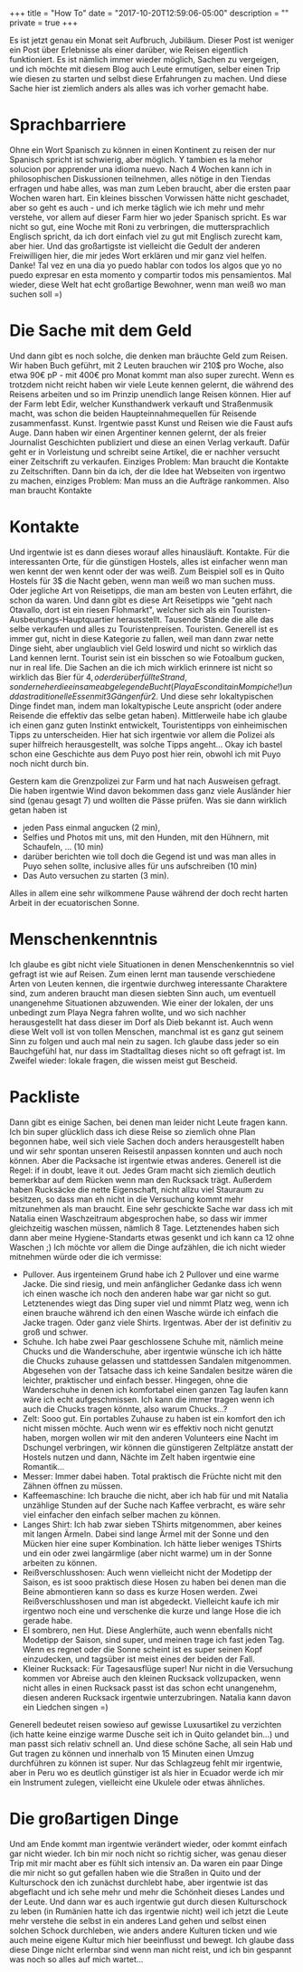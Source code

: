 +++
title = "How To"
date = "2017-10-20T12:59:06-05:00"
description = ""
private = true
+++

Es ist jetzt genau ein Monat seit Aufbruch, Jubiläum. Dieser Post ist weniger ein Post über Erlebnisse als einer darüber, wie Reisen eigentlich funktioniert. Es ist nämlich immer wieder möglich, Sachen zu vergeigen, und ich möchte mit diesem Blog auch Leute ermutigen, selber einen Trip wie diesen zu starten und selbst diese Erfahrungen zu machen. Und diese Sache hier ist ziemlich anders als alles was ich vorher gemacht habe. 

# Sprachbarriere

Ohne ein Wort Spanisch zu können in einen Kontinent zu reisen der nur Spanisch spricht ist schwierig, aber möglich. Y tambien es la mehor solucion por apprender una idioma nuevo. Nach 4 Wochen kann ich in philosophischen Diskussionen teilnehmen, alles nötige in den Tiendas erfragen und habe alles, was man zum Leben braucht, aber die ersten paar Wochen waren hart. Ein kleines bisschen Vorwissen hätte nicht geschadet, aber so geht es auch - und ich merke täglich wie ich mehr und mehr verstehe, vor allem auf dieser Farm hier wo jeder Spanisch spricht. Es war nicht so gut, eine Woche mit Roni zu verbringen, die muttersprachlich Englisch spricht, da ich dort einfach viel zu gut mit Englisch zurecht kam, aber hier. Und das großartigste ist vielleicht die Gedult der anderen Freiwilligen hier, die mir jedes Wort erklären und mir ganz viel helfen. Danke! Tal vez en una dia yo puedo hablar con todos los algos que yo no puedo expresar en esta momento y compartir todos mis pensamientos. Mal wieder, diese Welt hat echt großartige Bewohner, wenn man weiß wo man suchen soll =)

# Die Sache mit dem Geld

Und dann gibt es noch solche, die denken man bräuchte Geld zum Reisen. Wir haben Buch geführt, mit 2 Leuten brauchen wir 210$ pro Woche, also etwa 90€ pP - mit 400€ pro Monat kommt man also super zurecht. Wenn es trotzdem nicht reicht haben wir viele Leute kennen gelernt, die während des Reisens arbeiten und so im Prinzip unendlich lange Reisen können. Hier auf der Farm lebt Edir, welcher Kunsthandwerk verkauft und Straßenmusik macht, was schon die beiden Haupteinnahmequellen für Reisende zusammenfasst. Kunst. Irgentwie passt Kunst und Reisen wie die Faust aufs Auge. Dann haben wir einen Argentiner kennen gelernt, der als freier Journalist Geschichten publiziert und diese an einen Verlag verkauft. Dafür geht er in Vorleistung und schreibt seine Artikel, die er nachher versucht einer Zeitschrift zu verkaufen. Einziges Problem: Man braucht die Kontakte zu Zeitschriften. Dann bin da ich, der die Idee hat Webseiten von irgentwo zu machen, einziges Problem: Man muss an die Aufträge rankommen. Also man braucht Kontakte

# Kontakte

Und irgentwie ist es dann dieses worauf alles hinausläuft. Kontakte. Für die interessanten Orte, für die günstigen Hostels, alles ist einfacher wenn man wen kennt der wen kennt oder der was weiß. Zum Beispiel soll es in Quito Hostels für 3$ die Nacht geben, wenn man weiß wo man suchen muss. Oder jegliche Art von Reisetipps, die man am besten von Leuten erfährt, die schon da waren. Und dann gibt es diese Art Reisetipps wie "geht nach Otavallo, dort ist ein riesen Flohmarkt", welcher sich als ein Touristen-Ausbeutungs-Hauptquartier herausstellt. Tausende Stände die alle das selbe verkaufen und alles zu Touristenpreisen. Touristen. Generell ist es immer gut, nicht in diese Kategorie zu fallen, weil man dann zwar nette Dinge sieht, aber unglaublich viel Geld loswird und nicht so wirklich das Land kennen lernt. Tourist sein ist ein bisschen so wie Fotoalbum gucken, nur in real life. Die Sachen an die ich mich wirklich erinnere ist nicht so wirklich das Bier für 4$, oder der überfüllte Strand, sondern eher die einsame abgelegende Bucht (Playa Escondita in Mompiche!) und das traditionelle Essen mit 3 Gängen für 2$. Und diese sehr lokaltypischen Dinge findet man, indem man lokaltypische Leute anspricht (oder andere Reisende die effektiv das selbe getan haben). Mittlerweile habe ich glaube ich einen ganz guten Instinkt entwickelt, Touristentipps von einheimischen Tipps zu unterscheiden. Hier hat sich irgentwie vor allem die Polizei als super hilfreich herausgestellt, was solche Tipps angeht... Okay ich bastel schon eine Geschichte aus dem Puyo post hier rein, obwohl ich mit Puyo noch nicht durch bin.

Gestern kam die Grenzpolizei zur Farm und hat nach Ausweisen gefragt. Die haben irgentwie Wind davon bekommen dass ganz viele Ausländer hier sind (genau gesagt 7) und wollten die Pässe prüfen. Was sie dann wirklich getan haben ist 

* jeden Pass einmal angucken (2 min), 
* Selfies und Photos mit uns, mit den Hunden, mit den Hühnern, mit Schaufeln, ... (10 min)
* darüber berichten wie toll doch die Gegend ist und was man alles in Puyo sehen sollte, inclusive alles für uns aufschreiben (10 min)
* Das Auto versuchen zu starten (3 min).

Alles in allem eine sehr wilkommene Pause während der doch recht harten Arbeit in der ecuatorischen Sonne.

# Menschenkenntnis

Ich glaube es gibt nicht viele Situationen in denen Menschenkenntnis so viel gefragt ist wie auf Reisen. Zum einen lernt man tausende verschiedene Arten von Leuten kennen, die irgentwie durchweg interessante Charaktere sind, zum anderen braucht man diesen siebten Sinn auch, um eventuell unangenehme Situationen abzuwenden. Wie einer der lokalen, der uns unbedingt zum Playa Negra fahren wollte, und wo sich nachher herausgestellt hat dass dieser im Dorf als Dieb bekannt ist. Auch wenn diese Welt voll ist von tollen Menschen, manchmal ist es ganz gut seinem Sinn zu folgen und auch mal nein zu sagen. Ich glaube dass jeder so ein Bauchgefühl hat, nur dass im Stadtalltag dieses nicht so oft gefragt ist. Im Zweifel wieder: lokale fragen, die wissen meist gut Bescheid.

# Packliste

Dann gibt es einige Sachen, bei denen man leider nicht Leute fragen kann. Ich bin super glücklich dass ich diese Reise so ziemlich ohne Plan begonnen habe, weil sich viele Sachen doch anders herausgestellt haben und wir sehr spontan unseren Reisestil anpassen konnten und auch noch können. Aber die Packsache ist irgentwie etwas anderes. Generell ist die Regel: if in doubt, leave it out. Jedes Gram macht sich ziemlich deutlich bemerkbar auf dem Rücken wenn man den Rucksack trägt. Außerdem haben Rucksäcke die nette Eigenschaft, nicht allzu viel Stauraum zu besitzen, so dass man eh nicht in die Versuchung kommt mehr mitzunehmen als man braucht. Eine sehr geschickte Sache war dass ich mit Natalia einen Waschzeitraum abgesprochen habe, so dass wir immer gleichzeitig waschen müssen, nämlich 8 Tage. Letztenendes haben sich dann aber meine Hygiene-Standarts etwas gesenkt und ich kann ca 12 ohne Waschen ;) Ich möchte vor allem die Dinge aufzählen, die ich nicht wieder mitnehmen würde oder die ich vermisse:

* Pullover. Aus irgenteinem Grund habe ich 2 Pullover und eine warme Jacke. Die sind riesig, und mein anfänglicher Gedanke dass ich wenn ich einen wasche ich noch den anderen habe war gar nicht so gut. Letztenendes wiegt das Ding super viel und nimmt Platz weg, wenn ich einen brauche während ich den einen Wasche würde ich einfach die Jacke tragen. Oder ganz viele Shirts. Irgentwas. Aber der ist definitiv zu groß und schwer.
* Schuhe. Ich habe zwei Paar geschlossene Schuhe mit, nämlich meine Chucks und die Wanderschuhe, aber irgentwie wünsche ich ich hätte die Chucks zuhause gelassen und stattdessen Sandalen mitgenommen. Abgesehen von der Tatsache dass ich keine Sandalen besitze wären die leichter, praktischer und einfach besser. Hingegen, ohne die Wanderschuhe in denen ich komfortabel einen ganzen Tag laufen kann wäre ich echt aufgeschmissen. Ich kann die immer tragen wenn ich auch die Chucks tragen könnte, also warum Chucks...?
* Zelt: Sooo gut. Ein portables Zuhause zu haben ist ein komfort den ich nicht missen möchte. Auch wenn wir es effektiv noch nicht genutzt haben, morgen wollen wir mit den anderen Volunteers eine Nacht im Dschungel verbringen, wir können die günstigeren Zeltplätze anstatt der Hostels nutzen und dann, Nächte im Zelt haben irgentwie eine Romantik...
* Messer: Immer dabei haben. Total praktisch die Früchte nicht mit den Zähnen öffnen zu müssen.
* Kaffeemaschine: Ich brauche die nicht, aber ich hab für und mit Natalia unzählige Stunden auf der Suche nach Kaffee verbracht, es wäre sehr viel einfacher den einfach selber machen zu können.
* Langes Shirt: Ich hab zwar sieben TShirts mitgenommen, aber keines mit langen Ärmeln. Dabei sind lange Ärmel mit der Sonne und den Mücken hier eine super Kombination. Ich hätte lieber weniges TShirts und ein oder zwei langärmlige (aber nicht warme) um in der Sonne arbeiten zu können. 
* Reißverschlusshosen: Auch wenn vielleicht nicht der Modetipp der Saison, es ist sooo praktisch diese Hosen zu haben bei denen man die Beine abmontieren kann so dass es kurze Hosen werden. Zwei Reißverschlusshosen und man ist abgedeckt. Vielleicht kaufe ich mir irgentwo noch eine und verschenke die kurze und lange Hose die ich gerade habe.
* El sombrero, nen Hut. Diese Anglerhüte, auch wenn ebenfalls nicht Modetipp der Saison, sind super, und meinen trage ich fast jeden Tag. Wenn es regnet oder die Sonne scheint ist es super seinen Kopf einzudecken, und tagsüber ist meist eines der beiden der Fall.
* Kleiner Rucksack: Für Tagesausflüge super! Nur nicht in die Versuchung kommen vor Abreise auch den kleinen Rucksack vollzupacken, wenn nicht alles in einen Rucksack passt ist das schon echt unangenehm, diesen anderen Rucksack irgentwie unterzubringen. Natalia kann davon ein Liedchen singen =)

Generell bedeutet reisen sowieso auf gewisse Luxusartikel zu verzichten (ich hatte keine einzige warme Dusche seit ich in Quito gelandet bin...) und man passt sich relativ schnell an. Und diese schöne Sache, all sein Hab und Gut tragen zu können und innerhalb von 15 Minuten einen Umzug durchführen zu können ist super. Nur das Schlagzeug fehlt mir irgentwie, aber in Peru wo es deutlich günstiger ist als hier in Ecuador werde ich mir ein Instrument zulegen, vielleicht eine Ukulele oder etwas ähnliches.

# Die großartigen Dinge

Und am Ende kommt man irgentwie verändert wieder, oder kommt einfach gar nicht wieder. Ich bin mir noch nicht so richtig sicher, was genau dieser Trip mit mir macht aber es fühlt sich intensiv an. Da waren ein paar Dinge die mir nicht so gut gefallen haben wie die Straßen in Quito und der Kulturschock den ich zunächst durchlebt habe, aber irgentwie ist das abgeflacht und ich sehe mehr und mehr die Schönheit dieses Landes und der Leute. Und dann war es auch irgentwie gut durch diesen Kulturschock zu leben (in Rumänien hatte ich das irgentwie nicht) weil ich jetzt die Leute mehr verstehe die selbst in ein anderes Land gehen und selbst einen solchen Schock durchleben, wie anders andere Kulturen ticken und wie auch meine eigene Kultur mich hier beeinflusst und bewegt. Ich glaube dass diese Dinge nicht erlernbar sind wenn man nicht reist, und ich bin gespannt was noch so alles auf mich wartet...